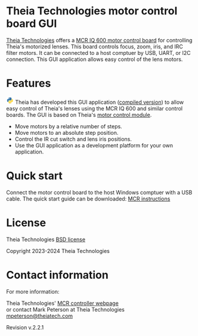 # Theia Technologies motor control board GUI
[Theia Technologies](https://www.theiatech.com) offers a [MCR IQ 600 motor control board](https://www.theiatech.com/lenses/accessories/mcr/) for controlling Theia's motorized lenses.  This board controls focus, zoom, iris, and IRC filter motors.  It can be connected to a host comptuer by USB, UART, or I2C connection.  This GUI application allows easy control of the lens motors.  

# Features
<img src="https://raw.githubusercontent.com/devicons/devicon/master/icons/python/python-original.svg" alt="python" width="20" height="20"/> Theia has developed this GUI application ([compiled version](https://theiatech.com/MCR-IQ-GUI)) to allow easy control of Theia's lenses using the MCR IQ 600 and similar control boards.  The GUI is based on Theia's [motor control module](https://github.com/cliquot22/TheiaMCR).   

- Move motors by a relative number of steps. 
- Move motors to an absolute step position. 
- Control the IR cut switch and lens iris positions. 
- Use the GUI application as a development platform for your own application.  

# Quick start
Connect the motor control board to the host Windows comptuer with a USB cable.  The quick start guide can be downloaded: [MCR instructions](https://theiatech.com/MCR-Setup)

# License
Theia Technologies [BSD license](https://theiatech.com/Theia_BSD)  

Copyright 2023-2024 Theia Technologies

# Contact information
For more information: 

Theia Technologies' [MCR controller webpage](https://www.theiatech.com/lenses/accessories/mcr/)  
or contact Mark Peterson at Theia Technologies  
[mpeterson@theiatech.com](mailto://mpeterson@theiatech.com)

Revision
v.2.2.1